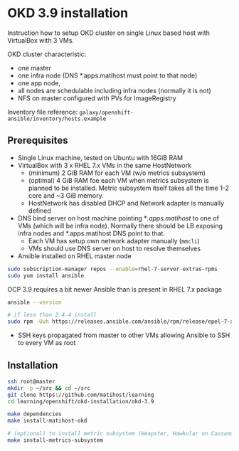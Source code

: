 # OKD 3.9 installation

Instruction how to setup OKD cluster on single Linux based host with VirtualBox with 3 VMs.

OKD cluster characteristic:

* one master
* one infra node (DNS *.apps.matihost must point to that node)
* one app node,
* all nodes are schedulable including infra nodes (normally it is not)
* NFS on master configured with PVs for ImageRegistry

Inventory file reference: `galaxy/openshift-ansible/inventory/hosts.example`

## Prerequisites

* Single Linux machine, tested on Ubuntu with 16GiB  RAM
* VirtualBox with 3 x RHEL 7.x VMs in the same HostNetwork
  * (minimum) 2 GiB RAM for each VM  (w/o metrics subsystem)
  * (optimal) 4 GiB RAM foe each VM when metrics subsystem is planned to be installed. Metric subsystem itself takes all the time 1-2 core and ~3 GiB memory.
  * HostNetwork has disabled DHCP and Network adapter is manually defined
* DNS bind server on host machine pointing **.apps.matihost*  to one of VMs (which will be infra node). Normally there should be LB exposing infra nodes and *.apps.matihost DNS point to that.
  * Each VM has setup own network adapter manually (`mmcli`)
  * VMs should use DNS server on host to resolve themselves
* Ansible installed on RHEL master node

```bash
sudo subscription-manager repos --enable=rhel-7-server-extras-rpms
sudo yum install ansible
```

OCP 3.9 requires a bit newer Ansible than is present in RHEL 7.x package

```bash
ansible --version

# if less than 2.4.4 install
sudo rpm -Uvh https://releases.ansible.com/ansible/rpm/release/epel-7-x86_64/ansible-2.4.4.0-1.el7.ans.noarch.rpm
```

* SSH keys propagated from master to other VMs allowing Ansible to SSH to every VM as root

## Installation

```bash
ssh root@master
mkdir -p ~/src && cd ~/src
git clone https://github.com/matihost/learning
cd learning/openshift/okd-installation/okd-3.9

make dependencies
make install-matihost-okd

# (optional) to install metric subsystem (Heapster, Hawkular on Cassandra) afterwards
make install-metrics-subsystem
```